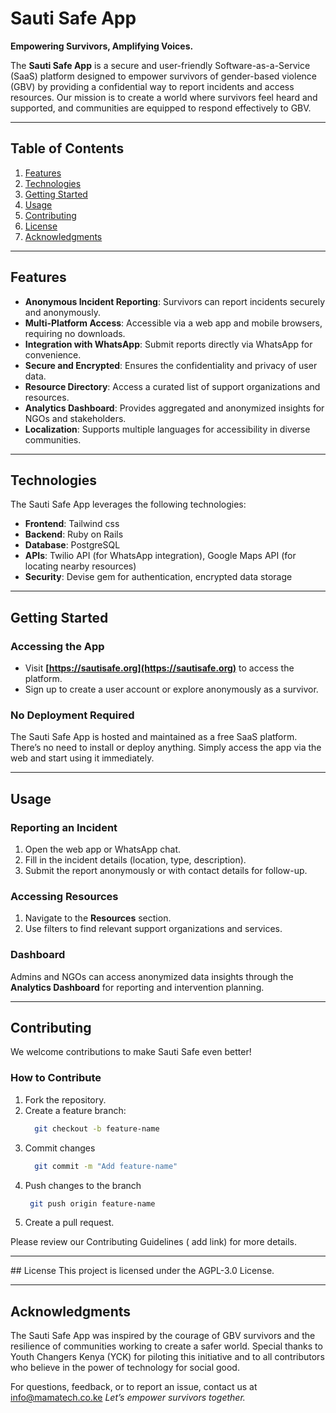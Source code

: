 # Sauti Safe App  

**Empowering Survivors, Amplifying Voices.**  

The **Sauti Safe App** is a secure and user-friendly Software-as-a-Service (SaaS) platform designed to empower survivors of gender-based violence (GBV) by providing a confidential way to report incidents and access resources. Our mission is to create a world where survivors feel heard and supported, and communities are equipped to respond effectively to GBV.  

---

## Table of Contents  
1. [Features](#features)  
2. [Technologies](#technologies)  
3. [Getting Started](#getting-started)  
4. [Usage](#usage)  
5. [Contributing](#contributing)  
6. [License](#license)  
7. [Acknowledgments](#acknowledgments)  

---

## Features  
- **Anonymous Incident Reporting**: Survivors can report incidents securely and anonymously.  
- **Multi-Platform Access**: Accessible via a web app and mobile browsers, requiring no downloads.  
- **Integration with WhatsApp**: Submit reports directly via WhatsApp for convenience.  
- **Secure and Encrypted**: Ensures the confidentiality and privacy of user data.  
- **Resource Directory**: Access a curated list of support organizations and resources.  
- **Analytics Dashboard**: Provides aggregated and anonymized insights for NGOs and stakeholders.  
- **Localization**: Supports multiple languages for accessibility in diverse communities.  

---

## Technologies  
The Sauti Safe App leverages the following technologies:  
- **Frontend**: Tailwind css 
- **Backend**: Ruby on Rails  
- **Database**: PostgreSQL  
- **APIs**: Twilio API (for WhatsApp integration), Google Maps API (for locating nearby resources)  
- **Security**: Devise gem for authentication, encrypted data storage  

---

## Getting Started  

### Accessing the App  
- Visit **[https://sautisafe.org](https://sautisafe.org)** to access the platform.  
- Sign up to create a user account or explore anonymously as a survivor.  

### No Deployment Required  
The Sauti Safe App is hosted and maintained as a free SaaS platform. There’s no need to install or deploy anything. Simply access the app via the web and start using it immediately.  

---

## Usage  
### Reporting an Incident  
1. Open the web app or WhatsApp chat.  
2. Fill in the incident details (location, type, description).  
3. Submit the report anonymously or with contact details for follow-up.  

### Accessing Resources  
1. Navigate to the **Resources** section.  
2. Use filters to find relevant support organizations and services.  

### Dashboard  
Admins and NGOs can access anonymized data insights through the **Analytics Dashboard** for reporting and intervention planning.  

---

## Contributing  
We welcome contributions to make Sauti Safe even better!  

### How to Contribute  
1. Fork the repository.
3. Create a feature branch:  
    ```bash
      git checkout -b feature-name

4. Commit changes
    ```bash
      git commit -m "Add feature-name" 

5. Push changes to the branch
     ```bash 
      git push origin feature-name  

6. Create a pull request.

Please review our Contributing Guidelines ( add link) for more details.

---

## License
This project is licensed under the AGPL-3.0 License.

---

## Acknowledgments
The Sauti Safe App was inspired by the courage of GBV survivors and the resilience of communities working to create a safer world. Special thanks to Youth Changers Kenya (YCK) for piloting this initiative and to all contributors who believe in the power of technology for social good.

For questions, feedback, or to report an issue, contact us at info@mamatech.co.ke
*Let’s empower survivors together.*
